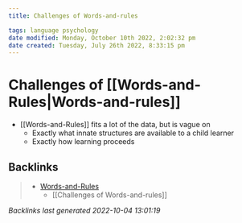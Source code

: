 ```yaml
---
title: Challenges of Words-and-rules

tags: language psychology 
date modified: Monday, October 10th 2022, 2:02:32 pm
date created: Tuesday, July 26th 2022, 8:33:15 pm
---
```


# Challenges of [[Words-and-Rules|Words-and-rules]]
- [[Words-and-Rules]] fits a lot of the data, but is vague on
	- Exactly what innate structures are available to a child learner
	- Exactly how learning proceeds

## Backlinks
> - [Words-and-Rules](Words-and-Rules.md)
>   - [[Challenges of Words-and-rules]]

_Backlinks last generated 2022-10-04 13:01:19_
